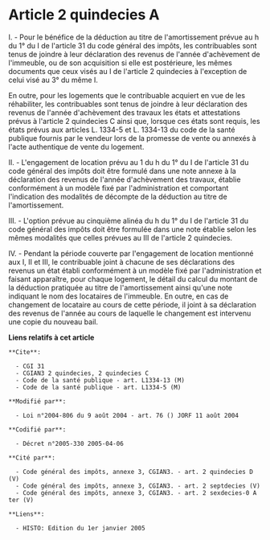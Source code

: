 # Article 2 quindecies A

I. - Pour le bénéfice de la déduction au titre de l'amortissement prévue au h du 1° du I de l'article 31 du code général des
impôts, les contribuables sont tenus de joindre à leur déclaration des revenus de l'année d'achèvement de l'immeuble, ou de
son acquisition si elle est postérieure, les mêmes documents que ceux visés au I de l'article 2 quindecies à l'exception de
celui visé au 3° du même I.

En outre, pour les logements que le contribuable acquiert en vue de les réhabiliter, les contribuables sont tenus de joindre
à leur déclaration des revenus de l'année d'achèvement des travaux les états et attestations prévus à l'article 2 quindecies
C ainsi que, lorsque ces états sont requis, les états prévus aux articles L. 1334-5 et L. 1334-13 du code de la santé
publique fournis par le vendeur lors de la promesse de vente ou annexés à l'acte authentique de vente du logement.

II. - L'engagement de location prévu au 1 du h du 1° du I de l'article 31 du code général des impôts doit être formulé dans
une note annexe à la déclaration des revenus de l'année d'achèvement des travaux, établie conformément à un modèle fixé par
l'administration et comportant l'indication des modalités de décompte de la déduction au titre de l'amortissement.

III. - L'option prévue au cinquième alinéa du h du 1° du I de l'article 31 du code général des impôts doit être formulée dans
une note établie selon les mêmes modalités que celles prévues au III de l'article 2 quindecies.

IV. - Pendant la période couverte par l'engagement de location mentionné aux I, II et III, le contribuable joint à chacune de
ses déclarations des revenus un état établi conformément à un modèle fixé par l'administration et faisant apparaître, pour
chaque logement, le détail du calcul du montant de la déduction pratiquée au titre de l'amortissement ainsi qu'une note
indiquant le nom des locataires de l'immeuble. En outre, en cas de changement de locataire au cours de cette période, il
joint à sa déclaration des revenus de l'année au cours de laquelle le changement est intervenu une copie du nouveau bail.

**Liens relatifs à cet article**

	**Cite**:

	  - CGI 31
	  - CGIAN3 2 quindecies, 2 quindecies C
	  - Code de la santé publique - art. L1334-13 (M)
	  - Code de la santé publique - art. L1334-5 (M)

	**Modifié par**:

	  - Loi n°2004-806 du 9 août 2004 - art. 76 () JORF 11 août 2004

	**Codifié par**:

	  - Décret n°2005-330 2005-04-06

	**Cité par**:

	  - Code général des impôts, annexe 3, CGIAN3. - art. 2 quindecies D (V)
	  - Code général des impôts, annexe 3, CGIAN3. - art. 2 septdecies (V)
	  - Code général des impôts, annexe 3, CGIAN3. - art. 2 sexdecies-0 A ter (V)

	**Liens**:

	  - HISTO: Edition du 1er janvier 2005
